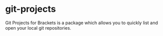 # git-projects
Git Projects for Brackets is a package which allows you to quickly list and open your local git repositories.
